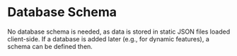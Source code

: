 # Database Schema

No database schema is needed, as data is stored in static JSON files loaded client-side. If a database is added later (e.g., for dynamic features), a schema can be defined then.
